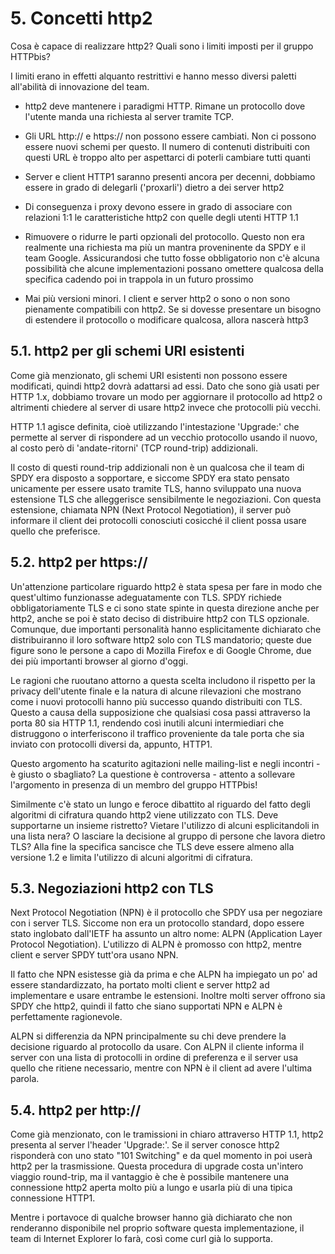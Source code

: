 # 5. Concetti http2

Cosa è capace di realizzare http2? Quali sono i limiti imposti per il gruppo HTTPbis?

I limiti erano in effetti alquanto restrittivi e hanno messo diversi paletti all'abilità di innovazione del team.

- http2 deve mantenere i paradigmi HTTP. Rimane un protocollo dove l'utente manda una richiesta al server tramite TCP.

- Gli URL http:// e https:// non possono essere cambiati. Non ci possono essere nuovi schemi per questo. Il numero di contenuti distribuiti con questi URL è troppo alto per aspettarci di poterli cambiare tutti quanti

- Server e client HTTP1 saranno presenti ancora per decenni, dobbiamo essere in grado di delegarli ('proxarli') dietro a dei server http2

- Di conseguenza i proxy devono essere in grado di associare con relazioni 1:1 le caratteristiche http2 con quelle degli utenti HTTP 1.1

- Rimuovere o ridurre le parti opzionali del protocollo. Questo non era realmente una richiesta ma più un mantra proveninente da SPDY e il team Google. Assicurandosi che tutto fosse obbligatorio non c'è alcuna possibilità che alcune implementazioni possano omettere qualcosa della specifica cadendo poi in trappola in un futuro prossimo

- Mai più versioni minori. I client e server http2 o sono o non sono pienamente compatibili con http2. Se si dovesse presentare un bisogno di estendere il protocollo o modificare qualcosa, allora nascerà http3

## 5.1. http2 per gli schemi URI esistenti

Come già menzionato, gli schemi URI esistenti non possono essere modificati, quindi http2 dovrà adattarsi ad essi. Dato che sono già usati per HTTP 1.x, dobbiamo trovare un modo per aggiornare il protocollo ad http2 o altrimenti chiedere al server di usare http2 invece che protocolli più vecchi.

HTTP 1.1 agisce definita, cioè utilizzando l'intestazione 'Upgrade:' che permette al server di rispondere ad un vecchio protocollo usando il nuovo, al costo però di 'andate-ritorni' (TCP round-trip) addizionali.

Il costo di questi round-trip addizionali non è un qualcosa che il team di SPDY era disposto a sopportare, e siccome SPDY era stato pensato unicamente per essere usato tramite TLS, hanno sviluppato una nuova estensione TLS che alleggerisce sensibilmente le negoziazioni. Con questa estensione, chiamata NPN (Next Protocol Negotiation), il server può informare il client dei protocolli conosciuti cosicché il client possa usare quello che preferisce.

## 5.2. http2 per https://

Un'attenzione particolare riguardo http2 è stata spesa per fare in modo che quest'ultimo funzionasse adeguatamente con TLS. SPDY richiede obbligatoriamente TLS e ci sono state spinte in questa direzione anche per http2, anche se poi è stato deciso di distribuire http2 con TLS opzionale. Comunque, due importanti personalità hanno esplicitamente dichiarato che distribuiranno il loro software http2 solo con TLS mandatorio; queste due figure sono le persone a capo di Mozilla Firefox e di Google Chrome, due dei più importanti browser al giorno d'oggi.

Le ragioni che ruoutano attorno a questa scelta includono il rispetto per la privacy dell'utente finale e la natura di alcune rilevazioni che mostrano come i nuovi protocolli hanno più successo quando distribuiti con TLS. Questo a causa della supposizione che qualsiasi cosa passi attraverso la porta 80 sia HTTP 1.1, rendendo così inutili alcuni intermiediari che distruggono o interferiscono il traffico proveniente da tale porta che sia inviato con protocolli diversi da, appunto, HTTP1.

Questo argomento ha scaturito agitazioni nelle mailing-list e negli incontri - è giusto o sbagliato? La questione è controversa - attento a sollevare l'argomento in presenza di un membro del gruppo HTTPbis!

Similmente c'è stato un lungo e feroce dibattito al riguardo del fatto degli algoritmi di cifratura quando http2 viene utilizzato con TLS. Deve supportarne un insieme ristretto? Vietare l'utilizzo di alcuni esplicitandoli in una lista nera? O lasciare la decisione al gruppo di persone che lavora dietro TLS? Alla fine la specifica sancisce che TLS deve essere almeno alla versione 1.2 e limita l'utilizzo di alcuni algoritmi di cifratura.

## 5.3. Negoziazioni http2 con TLS

Next Protocol Negotiation (NPN) è il protocollo che SPDY usa per negoziare con i server TLS. Siccome non era un protocollo standard, dopo essere stato inglobato dall'IETF ha assunto un altro nome: ALPN (Application Layer Protocol Negotiation). L'utilizzo di ALPN è promosso con http2, mentre client e server SPDY tutt'ora usano NPN.

Il fatto che NPN esistesse già da prima e che ALPN ha impiegato un po' ad essere standardizzato, ha portato molti client e server http2 ad implementare e usare entrambe le estensioni. Inoltre molti server offrono sia SPDY che http2, quindi il fatto che siano supportati NPN e ALPN è perfettamente ragionevole.

ALPN si differenzia da NPN principalmente su chi deve prendere la decisione riguardo al protocollo da usare. Con ALPN il cliente informa il server con una lista di protocolli in ordine di preferenza e il server usa quello che ritiene necessario, mentre con NPN è il client ad avere l'ultima parola.

## 5.4. http2 per http://

Come già menzionato, con le tramissioni in chiaro attraverso HTTP 1.1, http2 presenta al server l'header 'Upgrade:'. Se il server conosce http2 risponderà con uno stato "101 Switching" e da quel momento in poi userà http2 per la trasmissione. Questa procedura di upgrade costa un'intero viaggio round-trip, ma il vantaggio è che è possibile mantenere una connessione http2 aperta molto più a lungo e usarla più di una tipica connessione HTTP1.

Mentre i portavoce di qualche browser hanno già dichiarato che non renderanno disponibile nel proprio software questa implementazione, il team di Internet Explorer lo farà, così come curl già lo supporta.
